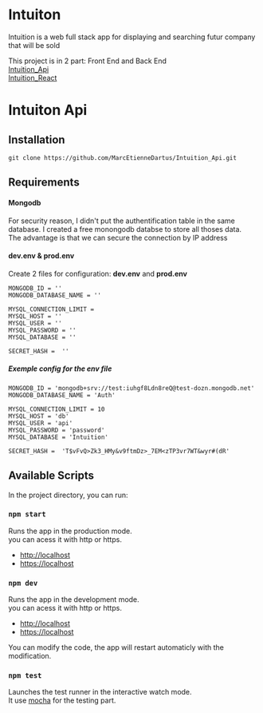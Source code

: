 # Intuiton

Intuition is a web full stack app for displaying and searching futur company that will be sold

This project is in 2 part: Front End and Back End<br>
    [Intuition_Api](https://github.com/MarcEtienneDartus/Intuition_Api)<br>
    [Intuition_React](https://github.com/MarcEtienneDartus/Intuition_React)

# Intuiton Api

## Installation
```git
git clone https://github.com/MarcEtienneDartus/Intuition_Api.git
```

## Requirements

#### Mongodb

For security reason, I didn't put the authentification table in the same database. I created a free monongodb databse to store all thoses data. <br> The advantage is that we can secure the connection by IP address


#### dev.env & prod.env

Create 2 files for configuration: <b>dev.env</b> and <b>prod.env</b>

```
MONGODB_ID = ''
MONGODB_DATABASE_NAME = ''

MYSQL_CONNECTION_LIMIT = 
MYSQL_HOST = ''
MYSQL_USER = ''
MYSQL_PASSWORD = ''
MYSQL_DATABASE = ''

SECRET_HASH =  ''
```

##### Exemple config for the env file

```
MONGODB_ID = 'mongodb+srv://test:iuhgf8Ldn8reQ@test-dozn.mongodb.net'
MONGODB_DATABASE_NAME = 'Auth'

MYSQL_CONNECTION_LIMIT = 10
MYSQL_HOST = 'db'
MYSQL_USER = 'api'
MYSQL_PASSWORD = 'password'
MYSQL_DATABASE = 'Intuition'

SECRET_HASH =  'T$vFvQ>Zk3_HMy&v9ftmDz>_7EM<zTP3vr7WT&wyr#(dR'
```
## Available Scripts

In the project directory, you can run:

### `npm start`

Runs the app in the production mode.<br>
you can acess it with http or https.
- [http://localhost](http://localhost)
- [https://localhost](https://localhost)

### `npm dev`

Runs the app in the development mode.<br>
you can acess it with http or https.
- [http://localhost](http://localhost)
- [https://localhost](https://localhost)

You can modify the code, the app will restart automaticly with the modification.

### `npm test`

Launches the test runner in the interactive watch mode.<br> It use [mocha](https://mochajs.org) for the testing part.
